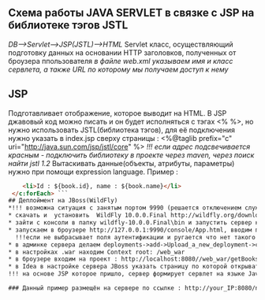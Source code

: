 ## Схема работы JAVA SERVLET в связке с JSP на библиотеке тэгов JSTL
*DB-->Servlet-->JSP(JSTL)-->HTML*
Servlet класс, осуществляющий подготовку данных на основании HTTP заголовков, полученных от броузера ппользователя 
*в файле web.xml указываем имя и класс сервлета, а также URL по которому мы получаем доступ к нему*
## JSP
Подготавливает отображение, которое выводит на HTML. В JSP джавовый код можно писать и он будет исполняться с тэгах <% %>, 
но нужно использовать JSTL(библиотека тэгов), для её подключения нужно указать в index.jsp сверху страницы :
<%@taglib prefix="c" uri="http://java.sun.com/jsp/jstl/core" %>
*!!! если адрес подсвечивается красным - подключить библиотеку в проекте через maven, через поиск найти jstl 1.2*
Вытаскивать данные(объекты, атрибуты, параметры) нужно при помощи expression language. Пример :
 ```html <c:forEach items="${BookList}" var="book">
 	 <li>Id : ${book.id}, name : ${book.name}</li>
  </c:forEach> ```
## Деплоймент на JBoss(WildFly)
*!!! возможна ситуация с занятым портом 9990 (решается отключением службы NVIDEA)*
* скачать и  установить  WildFly 10.0.0.Final http://wildfly.org/downloads/
* зайти с консоли в папку wildfly-10.0.0.Final\bin и запустить сервер коммандой standalone.bat -c standalone-full.xml
* запускаем в броузере http://127.0.0.1:9990/console/App.html, вводим пользователя и пароль, входим в настройки
   !!!если не выбрасывает поля аутентификации и ругается что нет такого пользователя, в папке bin выполнить комманду add-user.bat и следовать инструкциям по созданию пользователя
* в админке сервера делаем deployments->add->Upload_a_new_deployment->choose_a_file(.war)
* в настройках .war находим Context root: /web_war
* в броузере входим на проект : http://localhost:8080//web_war/getBooks, где getBooks - тот url что мы прописали в *<url-pattern>/getBooks</url-pattern>*
* в Idea в настройке сервера JBoss указать страницу по которой открывать броузер после деплоя и в закладке деплой нашу .war
!!! на основе JSP которое пришло, сервер формирует сервлет на языке Java в /usr/local/share/wildfly-10.0.0.Final/standalone/tmp/web_war.war/org/apache/jsp/books_jsp.java  и уже его и отображает

### Данный пример размещён на сервере по ссылке : http://your_IP:8080/new_web_war/getBooks
